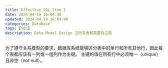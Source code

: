 ```yaml
---
title: Effective SQL Item 1
date: 2024-04-19 16:04:40
updated: 2024-04-19 16:04:40
categories: DataBase
tags: [SQL]
description: Data Model Design 之所有表都需要有主键
---
```


为了遵守关系模型的要求，数据库系统能够区分表中的单行和所有其他行，因此每个表都应该有一列或一组列作为主键。
主键的值在所有行中必须唯一（unique）且非空（not null）。